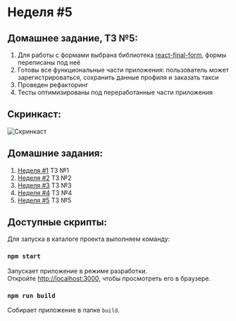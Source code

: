 # Неделя #5

## Домашнее задание, ТЗ №5:

1. Для работы с формами выбрана библиотека [react-final-form](https://github.com/final-form/react-final-form), формы переписаны под неё
2. Готовы все функциональные части приложения: пользователь может зарегистрироваться, сохранить данные профиля и заказать такси
3. Проведен рефакторинг
4. Тесты оптимизированы под переработанные части приложения

## Cкринкаст:

![Cкринкаст](./docs/screenshots/homework__05/screencast.gif)

## Домашние задания:

1. [Неделя #1](./docs/Homework__01.md) ТЗ №1
2. [Неделя #2](./docs/Homework__02.md) ТЗ №2
3. [Неделя #3](./docs/Homework__03.md) ТЗ №3
4. [Неделя #4](./docs/Homework__04.md) ТЗ №4
5. [Неделя #5](./README.md) ТЗ №5

## Доступные скрипты:

Для запуска в каталоге проекта выполняем команду:

### `npm start`

Запускает приложение в режиме разработки.<br />
Откройте [http://localhost:3000](http://localhost:3000), чтобы просмотреть его в браузере.

### `npm run build`

Собирает приложение в папке `build`.
